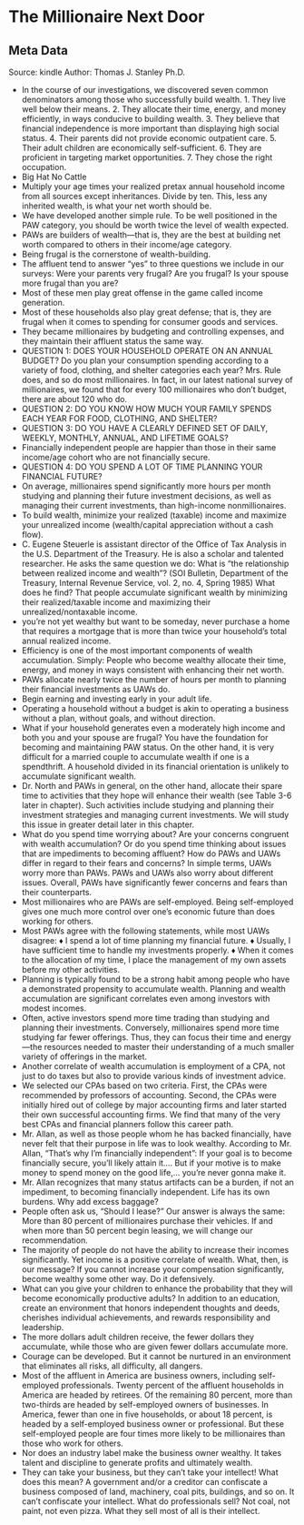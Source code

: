 # The Millionaire Next Door

## Meta Data

Source:  kindle 
Author: Thomas J. Stanley Ph.D.

- In the course of our investigations, we discovered seven common denominators among those who successfully build wealth. 1. They live well below their means. 2. They allocate their time, energy, and money efficiently, in ways conducive to building wealth. 3. They believe that financial independence is more important than displaying high social status. 4. Their parents did not provide economic outpatient care. 5. Their adult children are economically self-sufficient. 6. They are proficient in targeting market opportunities. 7. They chose the right occupation.
- Big Hat No Cattle
- Multiply your age times your realized pretax annual household income from all sources except inheritances. Divide by ten. This, less any inherited wealth, is what your net worth should be.
- We have developed another simple rule. To be well positioned in the PAW category, you should be worth twice the level of wealth expected.
- PAWs are builders of wealth—that is, they are the best at building net worth compared to others in their income/age category.
- Being frugal is the cornerstone of wealth-building.
- The affluent tend to answer “yes” to three questions we include in our surveys: Were your parents very frugal? Are you frugal? Is your spouse more frugal than you are?
- Most of these men play great offense in the game called income generation.
- Most of these households also play great defense; that is, they are frugal when it comes to spending for consumer goods and services.
- They became millionaires by budgeting and controlling expenses, and they maintain their affluent status the same way.
- QUESTION 1: DOES YOUR HOUSEHOLD OPERATE ON AN ANNUAL BUDGET? Do you plan your consumption spending according to a variety of food, clothing, and shelter categories each year? Mrs. Rule does, and so do most millionaires. In fact, in our latest national survey of millionaires, we found that for every 100 millionaires who don’t budget, there are about 120 who do.
- QUESTION 2: DO YOU KNOW HOW MUCH YOUR FAMILY SPENDS EACH YEAR FOR FOOD, CLOTHING, AND SHELTER?
- QUESTION 3: DO YOU HAVE A CLEARLY DEFINED SET OF DAILY, WEEKLY, MONTHLY, ANNUAL, AND LIFETIME GOALS?
- Financially independent people are happier than those in their same income/age cohort who are not financially secure.
- QUESTION 4: DO YOU SPEND A LOT OF TIME PLANNING YOUR FINANCIAL FUTURE?
- On average, millionaires spend significantly more hours per month studying and planning their future investment decisions, as well as managing their current investments, than high-income nonmillionaires.
- To build wealth, minimize your realized (taxable) income and maximize your unrealized income (wealth/capital appreciation without a cash flow).
- C. Eugene Steuerle is assistant director of the Office of Tax Analysis in the U.S. Department of the Treasury. He is also a scholar and talented researcher. He asks the same question we do: What is “the relationship between realized income and wealth”? (SOI Bulletin, Department of the Treasury, Internal Revenue Service, vol. 2, no. 4, Spring 1985) What does he find? That people accumulate significant wealth by minimizing their realized/taxable income and maximizing their unrealized/nontaxable income.
- you’re not yet wealthy but want to be someday, never purchase a home that requires a mortgage that is more than twice your household’s total annual realized income.
- Efficiency is one of the most important components of wealth accumulation. Simply: People who become wealthy allocate their time, energy, and money in ways consistent with enhancing their net worth.
- PAWs allocate nearly twice the number of hours per month to planning their financial investments as UAWs do.
- Begin earning and investing early in your adult life.
- Operating a household without a budget is akin to operating a business without a plan, without goals, and without direction.
- What if your household generates even a moderately high income and both you and your spouse are frugal? You have the foundation for becoming and maintaining PAW status. On the other hand, it is very difficult for a married couple to accumulate wealth if one is a spendthrift. A household divided in its financial orientation is unlikely to accumulate significant wealth.
- Dr. North and PAWs in general, on the other hand, allocate their spare time to activities that they hope will enhance their wealth (see Table 3-6 later in chapter). Such activities include studying and planning their investment strategies and managing current investments. We will study this issue in greater detail later in this chapter.
- What do you spend time worrying about? Are your concerns congruent with wealth accumulation? Or do you spend time thinking about issues that are impediments to becoming affluent? How do PAWs and UAWs differ in regard to their fears and concerns? In simple terms, UAWs worry more than PAWs. PAWs and UAWs also worry about different issues. Overall, PAWs have significantly fewer concerns and fears than their counterparts.
- Most millionaires who are PAWs are self-employed. Being self-employed gives one much more control over one’s economic future than does working for others.
- Most PAWs agree with the following statements, while most UAWs disagree: ♦ I spend a lot of time planning my financial future. ♦ Usually, I have sufficient time to handle my investments properly. ♦ When it comes to the allocation of my time, I place the management of my own assets before my other activities.
- Planning is typically found to be a strong habit among people who have a demonstrated propensity to accumulate wealth. Planning and wealth accumulation are significant correlates even among investors with modest incomes.
- Often, active investors spend more time trading than studying and planning their investments. Conversely, millionaires spend more time studying far fewer offerings. Thus, they can focus their time and energy—the resources needed to master their understanding of a much smaller variety of offerings in the market.
- Another correlate of wealth accumulation is employment of a CPA, not just to do taxes but also to provide various kinds of investment advice.
- We selected our CPAs based on two criteria. First, the CPAs were recommended by professors of accounting. Second, the CPAs were initially hired out of college by major accounting firms and later started their own successful accounting firms. We find that many of the very best CPAs and financial planners follow this career path.
- Mr. Allan, as well as those people whom he has backed financially, have never felt that their purpose in life was to look wealthy. According to Mr. Allan, “That’s why I’m financially independent”: If your goal is to become financially secure, you’ll likely attain it…. But if your motive is to make money to spend money on the good life,… you’re never gonna make it.
- Mr. Allan recognizes that many status artifacts can be a burden, if not an impediment, to becoming financially independent. Life has its own burdens. Why add excess baggage?
- People often ask us, “Should I lease?” Our answer is always the same: More than 80 percent of millionaires purchase their vehicles. If and when more than 50 percent begin leasing, we will change our recommendation.
- The majority of people do not have the ability to increase their incomes significantly. Yet income is a positive correlate of wealth. What, then, is our message? If you cannot increase your compensation significantly, become wealthy some other way. Do it defensively.
- What can you give your children to enhance the probability that they will become economically productive adults? In addition to an education, create an environment that honors independent thoughts and deeds, cherishes individual achievements, and rewards responsibility and leadership.
- The more dollars adult children receive, the fewer dollars they accumulate, while those who are given fewer dollars accumulate more.
- Courage can be developed. But it cannot be nurtured in an environment that eliminates all risks, all difficulty, all dangers.
- Most of the affluent in America are business owners, including self-employed professionals. Twenty percent of the affluent households in America are headed by retirees. Of the remaining 80 percent, more than two-thirds are headed by self-employed owners of businesses. In America, fewer than one in five households, or about 18 percent, is headed by a self-employed business owner or professional. But these self-employed people are four times more likely to be millionaires than those who work for others.
- Nor does an industry label make the business owner wealthy. It takes talent and discipline to generate profits and ultimately wealth.
- They can take your business, but they can’t take your intellect! What does this mean? A government and/or a creditor can confiscate a business composed of land, machinery, coal pits, buildings, and so on. It can’t confiscate your intellect. What do professionals sell? Not coal, not paint, not even pizza. What they sell most of all is their intellect.

